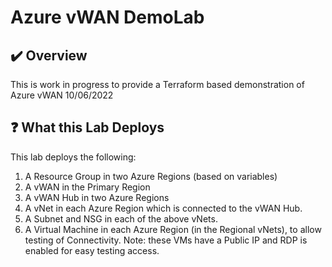 # Azure vWAN DemoLab

## :heavy_check_mark: Overview
This is work in progress to provide a Terraform based demonstration of Azure vWAN 10/06/2022

## :question: What this Lab Deploys

This lab deploys the following:
1. A Resource Group in two Azure Regions (based on variables)
2. A vWAN in the Primary Region
3. A vWAN Hub in two Azure Regions
4. A vNet in each Azure Region which is connected to the vWAN Hub.
5. A Subnet and NSG in each of the above vNets. 
6. A Virtual Machine in each Azure Region (in the Regional vNets), to allow testing of Connectivity. Note: these VMs have a Public IP and RDP is enabled for easy testing access. 